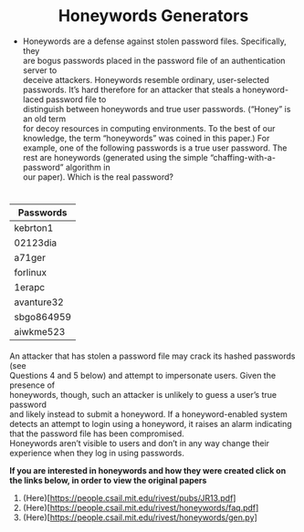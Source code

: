 <h1 align="center">Honeywords Generators</h1>


* Honeywords	are	a	defense	against	stolen	password	files.	Specifically,	they	
are	bogus	passwords	placed	in	the	password	file	of	an	authentication	server to	
deceive	attackers.	Honeywords resemble	ordinary,	user-selected	passwords.	It’s
hard	therefore	for	an	attacker	that steals	a	honeyword-laced password	file	to	
distinguish	between	honeywords	and	true user passwords.	(“Honey” is	an	old	term	
for	decoy	resources in	computing	environments.	To	the	best	of	our	knowledge,	the	
term	“honeywords”	was	coined	in	this	paper.)
For	example,	one	of	the	following	passwords	is	a	true	user	password.	The	rest	are	
honeywords (generated	using	the simple	“chaffing-with-a-password”	algorithm in	
our	paper). Which	is	the	real	password?

<h1 align="center">
  
  
Passwords |
------------ |
kebrton1|
02123dia|
a71ger|
forlinux|
1erapc|
avanture32|
sbgo864959|
aiwkme523|
  
  
</h1>


An attacker	that	has	stolen	a	password	file may	crack its	hashed	passwords	(see	
Questions	4	and	5	 below)	and	attempt to	impersonate	users.	Given	the	presence	of	
honeywords,	though,	such	an attacker is	unlikely to	guess	a	user’s true	password	
and	likely	instead	to	submit	a	honeyword.	If	a honeyword-enabled	system	detects	
an	attempt	to	login	using a	honeyword,	it	raises	an	alarm indicating that	the	
password	file	has been	compromised.	
Honeywords	aren’t	visible	to	users and	don’t	in	any	way	change	their experience
when	they	log	in	using	passwords.

**If you are interested in honeywords and how they were created click on the links below, in order to view the original papers**

1. (Here)[https://people.csail.mit.edu/rivest/pubs/JR13.pdf]
2. (Here)[https://people.csail.mit.edu/rivest/honeywords/faq.pdf]
3. (Here)[https://people.csail.mit.edu/rivest/honeywords/gen.py]

